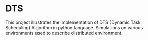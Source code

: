 # DTS
This project illustrates the implementation of DTS (Dynamic Task Scheduling) Algorithm in python language. Simulations on various environments used to describe distributed environment.

